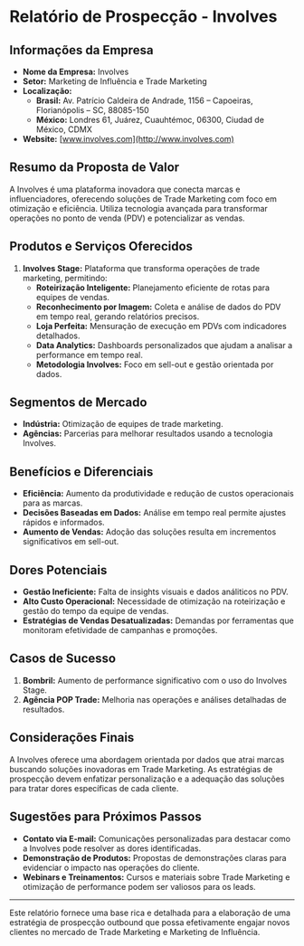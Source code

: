 # Relatório de Prospecção - Involves

## Informações da Empresa
- **Nome da Empresa:** Involves
- **Setor:** Marketing de Influência e Trade Marketing
- **Localização:** 
  - **Brasil:** Av. Patrício Caldeira de Andrade, 1156 – Capoeiras, Florianópolis – SC, 88085-150
  - **México:** Londres 61, Juárez, Cuauhtémoc, 06300, Ciudad de México, CDMX
- **Website:** [www.involves.com](http://www.involves.com)

## Resumo da Proposta de Valor
A Involves é uma plataforma inovadora que conecta marcas e influenciadores, oferecendo soluções de Trade Marketing com foco em otimização e eficiência. Utiliza tecnologia avançada para transformar operações no ponto de venda (PDV) e potencializar as vendas.

## Produtos e Serviços Oferecidos
1. **Involves Stage:** Plataforma que transforma operações de trade marketing, permitindo:
   - **Roteirização Inteligente:** Planejamento eficiente de rotas para equipes de vendas.
   - **Reconhecimento por Imagem:** Coleta e análise de dados do PDV em tempo real, gerando relatórios precisos.
   - **Loja Perfeita:** Mensuração de execução em PDVs com indicadores detalhados.
   - **Data Analytics:** Dashboards personalizados que ajudam a analisar a performance em tempo real.
   - **Metodologia Involves:** Foco em sell-out e gestão orientada por dados.

## Segmentos de Mercado
- **Indústria:** Otimização de equipes de trade marketing.
- **Agências:** Parcerias para melhorar resultados usando a tecnologia Involves.

## Benefícios e Diferenciais
- **Eficiência:** Aumento da produtividade e redução de custos operacionais para as marcas.
- **Decisões Baseadas em Dados:** Análise em tempo real permite ajustes rápidos e informados.
- **Aumento de Vendas:** Adoção das soluções resulta em incrementos significativos em sell-out.

## Dores Potenciais
- **Gestão Ineficiente:** Falta de insights visuais e dados análiticos no PDV.
- **Alto Custo Operacional:** Necessidade de otimização na roteirização e gestão do tempo da equipe de vendas.
- **Estratégias de Vendas Desatualizadas:** Demandas por ferramentas que monitoram efetividade de campanhas e promoções.

## Casos de Sucesso
1. **Bombril:** Aumento de performance significativo com o uso do Involves Stage.
2. **Agência POP Trade:** Melhoria nas operações e análises detalhadas de resultados.

## Considerações Finais
A Involves oferece uma abordagem orientada por dados que atrai marcas buscando soluções inovadoras em Trade Marketing. As estratégias de prospecção devem enfatizar personalização e a adequação das soluções para tratar dores específicas de cada cliente.

## Sugestões para Próximos Passos
- **Contato via E-mail:** Comunicações personalizadas para destacar como a Involves pode resolver as dores identificadas.
- **Demonstração de Produtos:** Propostas de demonstrações claras para evidenciar o impacto nas operações do cliente.
- **Webinars e Treinamentos:** Cursos e materiais sobre Trade Marketing e otimização de performance podem ser valiosos para os leads.

---

Este relatório fornece uma base rica e detalhada para a elaboração de uma estratégia de prospecção outbound que possa efetivamente engajar novos clientes no mercado de Trade Marketing e Marketing de Influência.